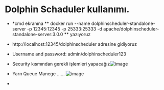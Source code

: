 # Dolphin Schaduler kullanımı.

- *cmd ekranına ** docker run --name dolphinscheduler-standalone-server -p 12345:12345 -p 25333:25333 -d apache/dolphinscheduler-standalone-server:3.0.0 ** yazıyoruz

- http://localhost:12345/dolphinscheduler adresine gidiyoruz 

- Username and password: admin/dolphinscheduler123

- Security kısmından gerekli işlemleri yapacağız![image](https://user-images.githubusercontent.com/110333072/183598567-9f8be81f-ccd0-43e4-a24e-ea61255b2d29.png)

- Yarn Queue Manege ......
                                                                                                                                                                ![image](https://user-images.githubusercontent.com/110333072/183599086-7ae579f1-a471-490a-9079-f2648a42a8ea.png)
                                                                                                                                                                
-                                                                                                                                                                 
